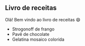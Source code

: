 ## Livro de receitas

Olá! Bem vindo ao livro de receitas :smile: 

- Strogonoff de frango
- Pavê de chocolate
- Gelatina mosaico colorida
